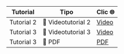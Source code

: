 | **Tutorial** | **Tipo**         | **Clic 🌐** |
|---------------|------------------|-------------|
| Tutorial 2    |🎥 Videotutorial 2  | [Video](https://drive.google.com/file/d/1TZY2HgwJMPkDV-j6sCc5RZ2HHIqMxXAg/view?usp=sharing) |
| Tutorial 3    |🎥 Videotutorial 3  | [Video](https://drive.google.com/file/d/1tnWvj_0YQampEhcrYVv4oEJl4QBvkrUW/view?usp=drive_link) |
| Tutorial 3     |📄 PDF              | [PDF](https://github.com/daniela1605/TutorialeUnity/blob/main/Tutorial3.pdf) |

